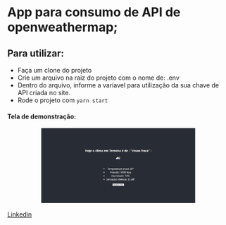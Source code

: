 # App para consumo de API de openweathermap;

## Para utilizar:

- Faça um clone do projeto
- Crie um arquivo na raiz do projeto com o nome de: .env
- Dentro do arquivo, informe a varíavel para utilização da sua chave de API criada no site.
- Rode o projeto com `yarn start`

#### Tela de demonstração:

<p align="center">
  <img src="./src/img/01.png" width="350" title="hover text">
</p>

[Linkedin](https://www.linkedin.com/in/marcuspo)
